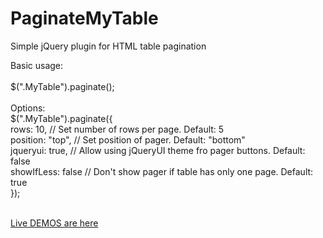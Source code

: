 PaginateMyTable
===============

Simple jQuery plugin for HTML table pagination

Basic usage:
<br/><br/>
$(".MyTable").paginate();
    <br/><br/>
Options:<br/>
$(".MyTable").paginate({<br/>
            rows: 10,          // Set number of rows per page. Default: 5<br/>
            position: "top",   // Set position of pager. Default: "bottom"<br/>
            jqueryui: true,    // Allow using jQueryUI theme fro pager buttons. Default: false<br/>
            showIfLess: false  // Don't show pager if table has only one page. Default: true<br/>
        });<br/><br/>
        
<a href="http://gubal.net/">Live DEMOS are here</a>
